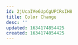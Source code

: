```yaml
---
id: 2jUcaIVe6UpCgUPCRsIH8
title: Color Change
desc: ''
updated: 1634174854425
created: 1634174854425
---
```


